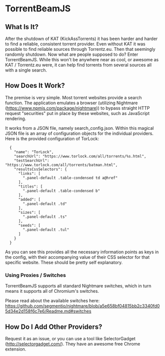 # TorrentBeamJS

## What Is It?

After the shutdown of KAT (KickAssTorrents) it has been harder and harder to find a reliable, consistent torrent provider. Even without KAT it was possible to find reliable sources through Torrentz.eu. Then that seemingly randomly shutdown. Now what are people supposed to do? Enter TorrentBeamJS. While this won't be anywhere near as cool, or awesome as KAT / Torrentz.eu were, it can help find torrents from several sources all with a single search.

## How Does It Work?

The premise is very simple. Most torrent websites provide a search function. The application emulates a browser (utilizing Nightmare (<https://www.npmjs.com/package/nightmare>)) to bypass straight HTTP request "securities" put in place by these websites, such as JavaScript rendering.

It works from a JSON file, namely search_config.json. Within this magical JSON file is an array of configuration objects for the individual providers. Here is the provided configuration of TorLock:

	  {
		"name": "TorLock",
		"searchUrl": "https://www.torlock.com/all/torrents/%s.html",
		"testSearchUrl": "https://www.torlock.com/all/torrents/batman.html",
		"resultsCssSelectors": {
		  "links": [
			".panel-default .table-condensed td a@href"
		  ],
		  "titles": [
			".panel-default .table-condensed b"
		  ],
		  "added": [
			".panel-default .td"
		  ],
		  "sizes": [
			".panel-default .ts"
		  ],
		  "seeds": [
			".panel-default .tul"
		  ]
		}
	  }

As you can see this provides all the necessary information points as keys in the config, with their accompanying value of their CSS selector for that specific website. These should be pretty self explanatory.

### Using Proxies / Switches
TorrentBeamJS supports all standard Nightmare switches, which in turn means it supports all of Chromium's switches. 

Please read about the available switches here: <https://github.com/segmentio/nightmare/blob/a5e658bf04815bb2c3340fd05d34e2d158f6c7e6/Readme.md#switches>


## How Do I Add Other Providers?

Request it as an issue, or you can use a tool like SelectorGadget (<http://selectorgadget.com/>). They have an awesome free Chrome extension.
